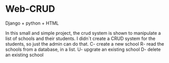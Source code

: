 # Web-CRUD
Django + python + HTML

In this small and simple project, the crud system is shown to manipulate a list of schools and their students.
I didn´t create a CRUD system for the students, so just the admin can do that.
C- create a new school
R- read the schools from a database, in a list.
U- upgrate an existing school
D- delete an existing school
